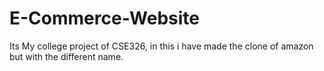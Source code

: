 # E-Commerce-Website
Its My college project of CSE326, in this i have made the clone of amazon but with the different name.
